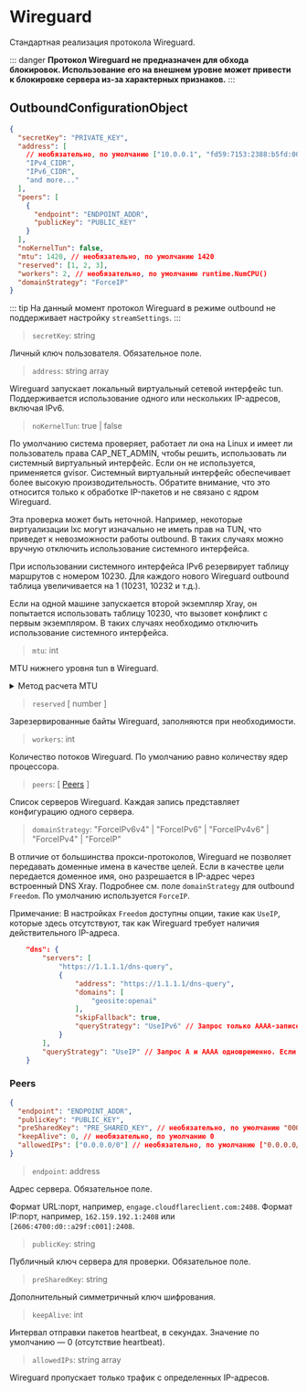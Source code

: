 # Wireguard

Стандартная реализация протокола Wireguard.

::: danger
**Протокол Wireguard не предназначен для обхода блокировок. Использование его на внешнем уровне может привести к блокировке сервера из-за характерных признаков.**
:::

## OutboundConfigurationObject

```json
{
  "secretKey": "PRIVATE_KEY",
  "address": [
    // необязательно, по умолчанию ["10.0.0.1", "fd59:7153:2388:b5fd:0000:0000:0000:0001"]
    "IPv4_CIDR",
    "IPv6_CIDR",
    "and more..."
  ],
  "peers": [
    {
      "endpoint": "ENDPOINT_ADDR",
      "publicKey": "PUBLIC_KEY"
    }
  ],
  "noKernelTun": false,
  "mtu": 1420, // необязательно, по умолчанию 1420
  "reserved": [1, 2, 3],
  "workers": 2, // необязательно, по умолчанию runtime.NumCPU()
  "domainStrategy": "ForceIP"
}
```

::: tip
На данный момент протокол Wireguard в режиме outbound не поддерживает настройку `streamSettings`.
:::

> `secretKey`: string

Личный ключ пользователя. Обязательное поле.

> `address`: string array

Wireguard запускает локальный виртуальный сетевой интерфейс tun. Поддерживается использование одного или нескольких IP-адресов, включая IPv6.

> `noKernelTun`: true | false

По умолчанию система проверяет, работает ли она на Linux и имеет ли пользователь права CAP_NET_ADMIN, чтобы решить, использовать ли системный виртуальный интерфейс. Если он не используется, применяется gvisor. Системный виртуальный интерфейс обеспечивает более высокую производительность. Обратите внимание, что это относится только к обработке IP-пакетов и не связано с ядром Wireguard.

Эта проверка может быть неточной. Например, некоторые виртуализации lxc могут изначально не иметь прав на TUN, что приведет к невозможности работы outbound. В таких случаях можно вручную отключить использование системного интерфейса.

При использовании системного интерфейса IPv6 резервирует таблицу маршрутов с номером 10230. Для каждого нового Wireguard outbound таблица увеличивается на 1 (10231, 10232 и т.д.).

Если на одной машине запускается второй экземпляр Xray, он попытается использовать таблицу 10230, что вызовет конфликт с первым экземпляром. В таких случаях необходимо отключить использование системного интерфейса.

> `mtu`: int

MTU нижнего уровня tun в Wireguard.

<details>
<summary>Метод расчета MTU</summary>

Структура пакета Wireguard:

```
- 20-байтный заголовок IPv4 или 40-байтный заголовок IPv6
- 8-байтный заголовок UDP
- 4 байта — тип
- 4 байта — индекс ключа
- 8 байт — nonce
- N байт — зашифрованные данные
- 16 байт — аутентификационный тег
```

`N байт — зашифрованные данные` — это значение MTU. Для IPv4 оно равно 1440, для IPv6 — 1420. В особых условиях значение может быть уменьшено (например, для PPPoE — минус 8 байт).

</details>

> `reserved` \[ number \]

Зарезервированные байты Wireguard, заполняются при необходимости.

> `workers`: int

Количество потоков Wireguard. По умолчанию равно количеству ядер процессора.

> `peers`: \[ [Peers](#peers) \]

Список серверов Wireguard. Каждая запись представляет конфигурацию одного сервера.

> `domainStrategy`: "ForceIPv6v4" | "ForceIPv6" | "ForceIPv4v6" | "ForceIPv4" | "ForceIP"

В отличие от большинства прокси-протоколов, Wireguard не позволяет передавать доменные имена в качестве целей. Если в качестве цели передается доменное имя, оно разрешается в IP-адрес через встроенный DNS Xray. Подробнее см. поле `domainStrategy` для outbound `Freedom`. По умолчанию используется `ForceIP`.

Примечание: В настройках `Freedom` доступны опции, такие как `UseIP`, которые здесь отсутствуют, так как Wireguard требует наличия действительного IP-адреса.

```json
    "dns": {
        "servers": [
            "https://1.1.1.1/dns-query",
            {
                "address": "https://1.1.1.1/dns-query",
                "domains": [
                    "geosite:openai"
                ],
                "skipFallback": true,
                "queryStrategy": "UseIPv6" // Запрос только AAAA-записей
            }
        ],
        "queryStrategy": "UseIP" // Запрос A и AAAA одновременно. Если не указано, используется значение по умолчанию UseIP.
    }
```

### Peers

```json
{
  "endpoint": "ENDPOINT_ADDR",
  "publicKey": "PUBLIC_KEY",
  "preSharedKey": "PRE_SHARED_KEY", // необязательно, по умолчанию "0000000000000000000000000000000000000000000000000000000000000000"
  "keepAlive": 0, // необязательно, по умолчанию 0
  "allowedIPs": ["0.0.0.0/0"] // необязательно, по умолчанию ["0.0.0.0/0", "::/0"]
}
```

> `endpoint`: address

Адрес сервера. Обязательное поле.

Формат URL:порт, например, `engage.cloudflareclient.com:2408`.
Формат IP:порт, например, `162.159.192.1:2408` или `[2606:4700:d0::a29f:c001]:2408`.

> `publicKey`: string

Публичный ключ сервера для проверки. Обязательное поле.

> `preSharedKey`: string

Дополнительный симметричный ключ шифрования.

> `keepAlive`: int

Интервал отправки пакетов heartbeat, в секундах. Значение по умолчанию — 0 (отсутствие heartbeat).

> `allowedIPs`: string array

Wireguard пропускает только трафик с определенных IP-адресов.
